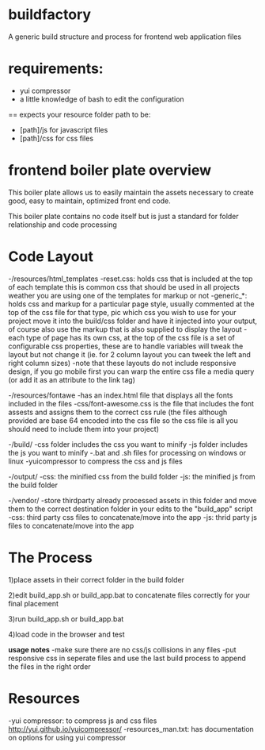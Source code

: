 # buildfactory
A generic build structure and process for frontend web application files


# requirements:
* yui compressor
* a little knowledge of bash to edit the configuration


== expects your resource folder path to be:
* [path]/js for javascript files
* [path]/css for css files


frontend boiler plate overview
================================

This boiler plate allows us to easily maintain the
assets necessary to create good, easy to maintain, optimized
front end code.

This boiler plate contains no code itself but is just a standard for 
folder relationship and code processing

Code Layout
================================

-/resources/html_templates
    -reset.css: holds css that is included at the top of each template
                this is common css that should be used in all projects
                 weather you are using one of the templates for markup or not
    -generic_*: holds css and markup for a particular page style, usually commented
                at the top of the css file for that type, pic which css you wish to 
                use for your project move it into the build/css folder and have it
                injected into your output, of course also use the markup that is also
                supplied to display the layout
    -each type of page has its own css, at the top of the css file is a set of 
     configurable css properties, these are to handle variables will tweak the 
     layout but not change it (ie. for 2 column layout you can tweek the left and right 
     column sizes)
     -note that these layouts do not include responsive design, if you go mobile first
     you can warp the entire css file a media query (or add it as an attribute to the link
     tag)

-/resources/fontawe
    -has an index.html file that displays all the fonts included in the files
    -css/font-awesome.css is the file that includes the font assests and assigns them
        to the correct css rule (the files although provided are base 64 encoded into the 
        css file so the css file is all you should need to include them into your project)


-/build/
    -css folder includes the css you want to minify
    -js folder includes the js you want to minify
    -.bat and .sh files for processing on windows or linux
    -yuicompressor to compress the css and js files


-/output/
    -css: the minified css from the build folder
    -js: the minified js from the build folder
    

-/vendor/
    -store thirdparty already processed assets in this folder and move them to the 
        correct destination folder in your edits to the "build_app" script
    -css: third party css files to concatenate/move into the app
    -js: thrid party js files to concatenate/move into the app


The Process
================================
1)place assets in their correct folder in the build folder

2)edit build_app.sh or build_app.bat to concatenate files correctly for your final placement

3)run build_app.sh or build_app.bat

4)load code in the browser and test

**usage notes**
-make sure there are no css/js collisions in any files
-put responsive css in seperate files and use the last
build process to append the files in the right order

Resources
==================

-yui compressor: to compress js and css files http://yui.github.io/yuicompressor/
-resources_man.txt: has documentation on options for using yui compressor
